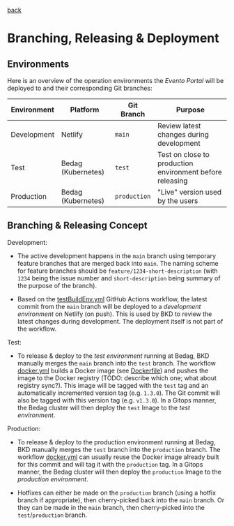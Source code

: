 [back](../README.md)

# Branching, Releasing & Deployment

## Environments

Here is an overview of the operation environments the _Evento Portal_ will be deployed to and their corresponding Git branches:

| Environment | Platform           | Git Branch   | Purpose                                                  |
| ----------- | ------------------ | ------------ | -------------------------------------------------------- |
| Development | Netlify            | `main`       | Review latest changes during development                 |
| Test        | Bedag (Kubernetes) | `test`       | Test on close to production environment before releasing |
| Production  | Bedag (Kubernetes) | `production` | "Live" version used by the users                         |

## Branching & Releasing Concept

Development:

- The active development happens in the `main` branch using temporary feature branches that are merged back into `main`. The naming scheme for feature branches should be `feature/1234-short-description` (with `1234` being the issue number and `short-description` being summary of the purpose of the branch).

- Based on the [testBuildEnv.yml](../.github/workflows/testBuildEnv.yml) GitHub Actions workflow, the latest commit from the `main` branch will be deployed to a _development environment_ on Netlify (on push). This is used by BKD to review the latest changes during development. The deployment itself is not part of the workflow.

Test:

- To release & deploy to the _test environment_ running at Bedag, BKD manually merges the `main` branch into the `test` branch. The workflow [docker.yml](../.github/workflows/docker.yml) builds a Docker image (see [Dockerfile](../Dockerfile)) and pushes the image to the Docker registry (TODO: describe which one; what about registry sync?). This image will be tagged with the `test` tag and an automatically incremented version tag (e.g. `1.3.0`). The Git commit will also be tagged with this version tag (e.g. `v1.3.0`). In a Gitops manner, the Bedag cluster will then deploy the `test` Image to the _test environment_.

Production:

- To release & deploy to the production environment running at Bedag, BKD manually merges the `test` branch into the `production` branch. The workflow [docker.yml](../.github/workflows/docker.yml) can usually reuse the Docker image already built for this commit and will tag it with the `production` tag. In a Gitops manner, the Bedag cluster will then deploy the `production` Image to the _production environment_.

- Hotfixes can either be made on the `production` branch (using a hotfix branch if appropriate), then cherry-picked back into the `main` branch. Or they can be made in the `main` branch, then cherry-picked into the `test`/`production` branch.
